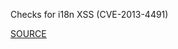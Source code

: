 Checks for i18n XSS (CVE-2013-4491)


[SOURCE](https://groups.google.com/d/msg/ruby-security-ann/pLrh6DUw998/bLFEyIO4k_EJ)